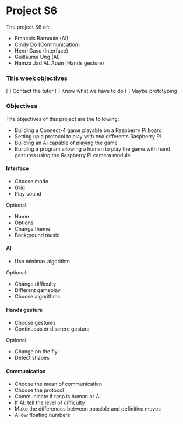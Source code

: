 # Project S6

The project S6 of:

- Francois Barnouin (AI)
- Cindy Do (Communication)
- Henri Gasc (Interface)
- Guillaume Ung (AI)
- Hamza Jad AL Aoun (Hands gesture)

### This week objectives

[ ] Contact the tutor
[ ] Know what we have to do
[ ] Maybe prototyping

### Objectives

The objectives of this project are the following:

- Building a Connect-4 game playable on a Raspberry Pi board
- Setting up a protocol to play with two differents Raspberry Pi
- Building an AI capable of playing the game
- Building a program allowing a human to play the game with hand gestures using the Raspberry Pi camera module

#### Interface

- Choose mode
- Grid
- Play sound

Optional:

- Name
- Options
- Change theme
- Background music

#### AI

- Use minimax algorithm

Optional:

- Change difficulty
- Different gameplay
- Choose algorithms

#### Hands gesture

- Choose gestures
- Continuous or discrere gesture

Optional:

- Change on the fly
- Detect shapes

#### Communication

- Choose the mean of communication
- Choose the protocol
- Communicate if rasp is human or AI
- If AI: tell the level of difficulty
- Make the differences between possible and definitive moves
- Allow floating numbers
